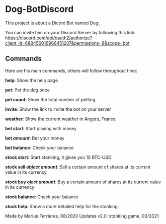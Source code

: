 # Dog-BotDiscord

This project is about a Dicord Bot named Dog.

You can invite him on your Discord Server by following this link:
https://discord.com/api/oauth2/authorize?client_id=688456016966451207&permissions=8&scope=bot

## Commands

Here are his main commands, others will follow throughout time:

**help**: Show the help page
  
**pet**: Pet the dog once
  
**pet count**: Show the total number of petting
  
**invite**: Show the link to invite the bot on your server
  
**weather**: Show the current weather in Angers, France

**bet start**: Start playing with money

**bet *amount***: Bet your money

**bet balance**: Check your balance

**stock start**: Start stonking, it gives you 10 BTC-USD

**stock sell *object* *amount***: Sell a certain amount of shares at its current value in its currency

**stock buy *oject* *amount***: Buy a certain amount of shares at its current value in its currency

**stock balance**: Check your balance

**stock help**: Show a more detailed help for the stonking

  
Made by Marius Ferrieres, 08/2020
Updates v2.0: stonking game, 03/2021
